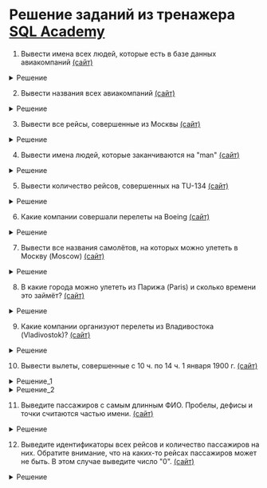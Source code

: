 # Решение заданий из тренажера [SQL Academy](https://sql-academy.org/ru)

1. Вывести имена всех людей, которые есть в базе данных
   авиакомпаний [(сайт)](https://sql-academy.org/ru/trainer/tasks/1)

<details>
  <summary>Решение</summary>

```mysql
SELECT name
FROM passenger;
```

</details>

2. Вывести названия всеx авиакомпаний [(сайт)](https://sql-academy.org/ru/trainer/tasks/2)


<details>
  <summary>Решение</summary>

```mysql
SELECT name
FROM company;
```

</details>

3. Вывести все рейсы, совершенные из Москвы [(сайт)](https://sql-academy.org/ru/trainer/tasks/3)

<details>
   <summary>Решение</summary>

```mysql
SELECT *
from trip
WHERE town_from = 'moscow'
```
   
</details>

4. Вывести имена людей, которые заканчиваются на "man" [(сайт)](https://sql-academy.org/ru/trainer/tasks/4)

<details>
   <summary>Решение</summary>

```mysql
SELECT name
from passenger
WHERE name LIKE '%man'
```
   
</details>

5. Вывести количество рейсов, совершенных на TU-134 [(сайт)](https://sql-academy.org/ru/trainer/tasks/5)

<details>
   <summary>Решение</summary>

```mysql
SELECT count(*) as COUNT
from trip
WHERE plane = 'TU-134'
```
   
</details>

6. Какие компании совершали перелеты на Boeing [(сайт)](https://sql-academy.org/ru/trainer/tasks/6)

<details>
   <summary>Решение</summary>

```mysql
SELECT DISTINCT name
FROM company
	join trip on company.id = trip.company
where plane = "Boeing";
```
   
</details>

7. Вывести все названия самолётов, на которых можно улететь в Москву (Moscow) [(сайт)](https://sql-academy.org/ru/trainer/tasks/7)

<details>
   <summary>Решение</summary>

```mysql
select DISTINCT plane
from trip
WHERE town_to = 'Moscow'
```
   
</details>

8. В какие города можно улететь из Парижа (Paris) и сколько времени это займёт? [(сайт)](https://sql-academy.org/ru/trainer/tasks/8)

<details>
   <summary>Решение</summary>

```mysql
SELECT town_to,
	TIMEDIFF(time_in, time_out) as flight_time
from trip
where town_from = 'paris';
```
   
</details>

9. Какие компании организуют перелеты из Владивостока (Vladivostok)? [(сайт)](https://sql-academy.org/ru/trainer/tasks/9)

<details>
   <summary>Решение</summary>

```mysql
SELECT DISTINCT name
from company
	join trip on company.id = trip.company
WHERE town_from = 'Vladivostok'
```
   
</details>

10. Вывести вылеты, совершенные с 10 ч. по 14 ч. 1 января 1900 г. [(сайт)](https://sql-academy.org/ru/trainer/tasks/10)

<details>
   <summary>Решение_1</summary>

```mysql
SELECT *
from trip
where time_out BETWEEN '1900.01.01 10.00.00' AND '1900.01.01 14.00.00'
```
   
</details>

<details>
  <summary>Решение_2</summary>

```mysql
SELECT *
FROM trip
WHERE DATE(time_out) = '1900-01-01'
  AND TIME_FORMAT(time_out, '%H:%i') >= '10:00'
  AND TIME_FORMAT(time_out, '%H:%i') <= '14:00';
```

</details>

11. Выведите пассажиров с самым длинным ФИО. Пробелы, дефисы и точки считаются частью имени. [(сайт)](https://sql-academy.org/ru/trainer/tasks/11)

<details>
   <summary>Решение</summary>

```mysql
SELECT name
from passenger
WHERE LENGTH(name) = (
		SELECT MAX(LENGTH(name))
		from passenger
	)
```
   
</details>

12. Выведите идентификаторы всех рейсов и количество пассажиров на них. Обратите внимание, что на каких-то рейсах пассажиров может не быть. В этом случае выведите число "0". [(сайт)](https://sql-academy.org/ru/trainer/tasks/12)

<details>
   <summary>Решение</summary>

```mysql

```
   
</details>
